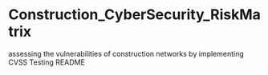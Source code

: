 # Construction_CyberSecurity_RiskMatrix
assessing the vulnerabilities of construction networks by implementing CVSS
Testing README  
